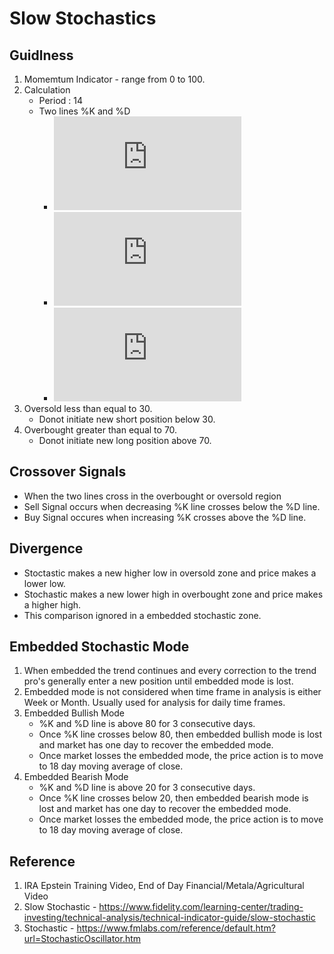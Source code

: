 # Slow Stochastics

## Guidlness

1. Momemtum Indicator - range from 0 to 100.
2. Calculation
    - Period : 14 
    - Two lines %K and %D 
        * ![img](http://latex.codecogs.com/svg.latex?%5C%25K%3D100%2A%5Cfrac%7BC-L_%7B14%7D%7D%7BH_%7B14%7D-L_%7B14%7D%7D)
        * ![img](http://latex.codecogs.com/svg.latex?Slow%7B%5C%25K%7D%3Dsma_%7B3%7D%28%5C%25K%29)
        * ![img](http://latex.codecogs.com/svg.latex?Slow%7B%5C%25D%7D%3Dsma_%7B3%7D%28Slow%5C%25K%29)
3. Oversold less than equal to 30. 
    - Donot initiate new short position below 30.
4. Overbought greater than equal to 70.
    - Donot initiate new long position above 70.

## Crossover Signals

- When the two lines cross in the overbought or oversold region
- Sell Signal occurs when decreasing %K line crosses below the %D line.
- Buy Signal occures when increasing %K crosses above the %D line.


## Divergence
- Stoctastic makes a new higher low in oversold zone and price makes a lower low.
- Stochastic makes a new lower high in overbought zone and price makes a higher high.
- This comparison ignored in a embedded stochastic zone.

## Embedded Stochastic Mode

1. When embedded the trend continues and every correction to the trend pro's generally enter a new position until embedded mode is lost.
2. Embedded mode is not considered when time frame in analysis is either Week or Month. Usually used for analysis for daily time frames.
3. Embedded Bullish Mode 
    * %K and %D line is above 80 for 3 consecutive days.
    * Once %K line crosses below 80, then embedded bullish mode is lost and market has one day to recover the embedded mode.
    * Once market losses the embedded mode, the price action is to move to 18 day moving average of close.
4. Embedded Bearish Mode
    * %K and %D line is above 20 for 3 consecutive days.
    * Once %K line crosses below 20, then embedded bearish mode is lost and market has one day to recover the embedded mode.
    * Once market losses the embedded mode, the price action is to move to 18 day moving average of close.


## Reference 
1. IRA Epstein Training Video, End of Day Financial/Metala/Agricultural Video
2. Slow Stochastic - https://www.fidelity.com/learning-center/trading-investing/technical-analysis/technical-indicator-guide/slow-stochastic
3. Stochastic - https://www.fmlabs.com/reference/default.htm?url=StochasticOscillator.htm

